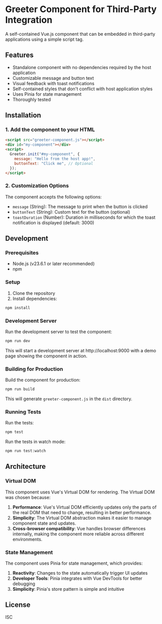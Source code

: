 # Greeter Component for Third-Party Integration

A self-contained Vue.js component that can be embedded in third-party applications using a simple script tag.

## Features

- Standalone component with no dependencies required by the host application
- Customizable message and button text
- Visual feedback with toast notifications
- Self-contained styles that don't conflict with host application styles
- Uses Pinia for state management
- Thoroughly tested

## Installation

### 1. Add the component to your HTML

```html
<script src="greeter-component.js"></script>
<div id="my-component"></div>
<script>
  Greeter.init("#my-component", {
    message: "Hello from the host app!",
    buttonText: "Click me", // Optional
  });
</script>
```

### 2. Customization Options

The component accepts the following options:

- `message` (String): The message to print when the button is clicked
- `buttonText` (String): Custom text for the button (optional)
- `toastDuration` (Number): Duration in milliseconds for which the toast notification is displayed (default: 3000)

## Development

### Prerequisites

- Node.js (v23.6.1 or later recommended)
- npm

### Setup

1. Clone the repository
2. Install dependencies:

```bash
npm install
```

### Development Server

Run the development server to test the component:

```bash
npm run dev
```

This will start a development server at http://localhost:9000 with a demo page showing the component in action.

### Building for Production

Build the component for production:

```bash
npm run build
```

This will generate `greeter-component.js` in the `dist` directory.

### Running Tests

Run the tests:

```bash
npm test
```

Run the tests in watch mode:

```bash
npm run test:watch
```

## Architecture

### Virtual DOM

This component uses Vue's Virtual DOM for rendering. The Virtual DOM was chosen because:

1. **Performance**: Vue's Virtual DOM efficiently updates only the parts of the real DOM that need to change, resulting in better performance.
2. **Simplicity**: The Virtual DOM abstraction makes it easier to manage component state and updates.
3. **Cross-browser compatibility**: Vue handles browser differences internally, making the component more reliable across different environments.

### State Management

The component uses Pinia for state management, which provides:

1. **Reactivity**: Changes to the state automatically trigger UI updates
2. **Developer Tools**: Pinia integrates with Vue DevTools for better debugging
3. **Simplicity**: Pinia's store pattern is simple and intuitive

## License

ISC
